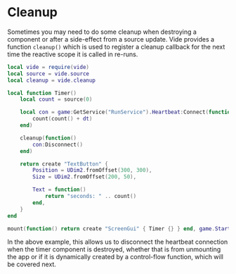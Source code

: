 # Cleanup

Sometimes you may need to do some cleanup when destroying a component or after
a side-effect from a source update. Vide provides a function `cleanup()` which
is used to register a cleanup callback for the next time the reactive scope
it is called in re-runs.

```lua
local vide = require(vide)
local source = vide.source
local cleanup = vide.cleanup

local function Timer()
    local count = source(0)

    local con = game:GetService("RunService").Heartbeat:Connect(function(dt)
        count(count() + dt)
    end)

    cleanup(function()
        con:Disconnect()
    end)

    return create "TextButton" {
        Position = UDim2.fromOffset(300, 300),
        Size = UDim2.fromOffset(200, 50),

        Text = function()
            return "seconds: " .. count()
        end,
    }
end

mount(function() return create "ScreenGui" { Timer {} } end, game.StarterGui)
```

In the above example, this allows us to disconnect the heartbeat connection
when the timer component is destroyed, whether that is from unmounting the app
or if it is dynamically created by a control-flow function, which will be
covered next.
